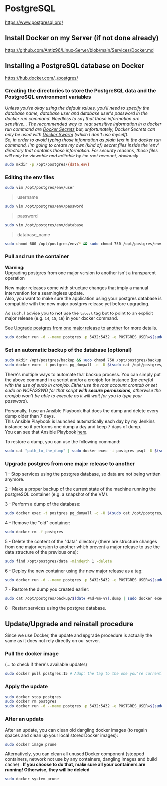 # PostgreSQL

<https://www.postgresql.org/>

## Install Docker on my Server (if not done already)

<https://github.com/Antiz96/Linux-Server/blob/main/Services/Docker.md>

## Installing a PostgreSQL database on Docker

<https://hub.docker.com/_/postgres/>

### Creating the directories to store the PostgreSQL data and the PostgreSQL environment variables

*Unless you're okay using the default values, you'll need to specify the database name, database user and database user's password in the docker run command. Needless to say that those information are sensitive... The recommended way to treat sensitive information in a docker run command are [Docker Secrets](https://docs.docker.com/engine/swarm/secrets/) but, unfortunately, Docker Secrets can only be used with [Docker Swarm](https://www.sumologic.com/glossary/docker-swarm/) (which I don't use myself).*  
*So, in order to avoid typing those information as plain text in the docker run command, I'm going to create my own (kind of) secret files inside the 'env' directory that contains those information. For security reasons, those files will only be viewable and editable by the root account, obviously.*

```bash
sudo mkdir -p /opt/postgres/{data,env}
```

### Editing the env files

```bash
sudo vim /opt/postgres/env/user
```

> username

```bash
sudo vim /opt/postgres/env/password
```

> password

```bash
sudo vim /opt/postgres/env/database
```

> database_name

```bash
sudo chmod 600 /opt/postgres/env/* && sudo chmod 750 /opt/postgres/env
```

### Pull and run the container

**Warning:**  
Upgrading postgres from one major version to another isn't a transparent operation

New major releases come with structure changes that imply a manual intervention for a seamingless update.  
Also, you want to make sure the application using your postgres database is compatible with the new major postgres release yet before upgrading.

As such, I advise you to **not** use the `latest` tag but to point to an explicit major release (e.g. `14`, `15`, `16`) in your docker command.

See [Upgrade postgres from one major release to another](#upgrade-postgres-from-one-major-release-to-another) for more details.

```bash
sudo docker run -d --name postgres -p 5432:5432 -e POSTGRES_USER=$(sudo cat /opt/postgres/env/user) -e POSTGRES_PASSWORD=$(sudo cat /opt/postgres/env/password) -e POSTGRES_DB=$(sudo cat /opt/postgres/env/database) -v /opt/postgres/data:/var/lib/postgresql/data --restart=unless-stopped postgres:15
```

### Set an automatic backup of the database (optional)

```bash
sudo mkdir /opt/postgres/backup && sudo chmod 750 /opt/postgres/backup #Creating the directory to store backup in with secure permissions
sudo docker exec -t postgres pg_dumpall -c -U $(sudo cat /opt/postgres/env/user) -l $(sudo cat /opt/postgres/env/database) | sudo tee /opt/postgres/backup/$(date +%d-%m-%Y).dump > /dev/null #Performing a dump manually
```

There's multiple ways to automate that backup process. You can simply put the above command in a script and/or a cronjob for instance (*be careful with the use of sudo in cronjob. Either use the root account crontab or set sudo on NOPASSWD for that script **with secure permissions**, otherwise the cronjob won't be able to execute as it will wait for you to type your password*).

Personally, I use an Ansible Playbook that does the dump and delete every dump older than 7 days.  
This Ansible Playbook is launched automatically each day by my Jenkins instance so it performs one dump a day and keep 7 days of dump.  
You can see that Ansible Playbook [here](https://github.com/Antiz96/Linux-Server/blob/main/Ansible/playbooks/roles/dump_db/tasks/main.yml).

To restore a dump, you can use the following command:

```bash
sudo cat "path_to_the_dump" | sudo docker exec -i postgres psql -U $(sudo cat /opt/postgres/env/user) -d $(sudo cat /opt/postgres/env/database)
```

### Upgrade postgres from one major release to another

1 - Stop services using the postgres database, so data are not being written anymore.

2 - Make a proper backup of the current state of the machine running the postgreSQL container (e.g. a snapshot of the VM).

3 - Perform a dump of the database:

```bash
sudo docker exec -t postgres pg_dumpall -c -U $(sudo cat /opt/postgres/env/user) -l $(sudo cat /opt/postgres/env/database) | sudo tee /opt/postgres/backup/$(date +%d-%m-%Y).dump
```

4 - Remove the "old" container:

```bash
sudo docker rm -f postgres
```

5 - Delete the content of the "data" directory (there are structure changes from one major version to another which prevent a major release to use the data structure of the previous one):

```bash
sudo find /opt/postgres/data -mindepth 1 -delete
```

6 - Deploy the new container using the new major release as a tag:

```bash
sudo docker run -d --name postgres -p 5432:5432 -e POSTGRES_USER=$(sudo cat /opt/postgres/env/user) -e POSTGRES_PASSWORD=$(sudo cat /opt/postgres/env/password) -e POSTGRES_DB=$(sudo cat /opt/postgres/env/database) -v /opt/postgres/data:/var/lib/postgresql/data --restart=unless-stopped postgres:16
```

7 - Restore the dump you created earlier:

```bash
sudo cat /opt/postgres/backup/$(date +%d-%m-%Y).dump | sudo docker exec -i postgres psql -U $(sudo cat /opt/postgres/env/user) -d $(sudo cat /opt/postgres/env/database)
```

8 - Restart services using the postgres database.

## Update/Upgrade and reinstall procedure

Since we use Docker, the update and upgrade procedure is actually the same as it does not rely directly on our server.

### Pull the docker image

(... to check if there's available updates)

```bash
sudo docker pull postgres:15 # Adapt the tag to the one you're currently using
```

### Apply the update

```bash
sudo docker stop postgres
sudo docker rm postgres
sudo docker run -d --name postgres -p 5432:5432 -e POSTGRES_USER=$(sudo cat /opt/postgres/env/user) -e POSTGRES_PASSWORD=$(sudo cat /opt/postgres/env/password) -e POSTGRES_DB=$(sudo cat /opt/postgres/env/database) -v /opt/postgres/data:/var/lib/postgresql/data --restart=unless-stopped postgres:15 # Adapt the tag to the one you're currently using
```

### After an update

After an update, you can clean old dangling docker images (to regain spaces and clean up your local stored Docker images):

```bash
sudo docker image prune
```

Alternatively, you can clean all unused Docker component (stopped containers, network not use by any containers, dangling images and build cache)  :
**If you choose to do that, make sure all your containers are running! Otherwise, they will be deleted**

```bash
sudo docker system prune
```
